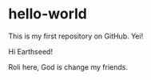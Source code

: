 # hello-world
This is my first repository on GitHub. Yei!

Hi Earthseed!

Roli here, God is change my friends.
